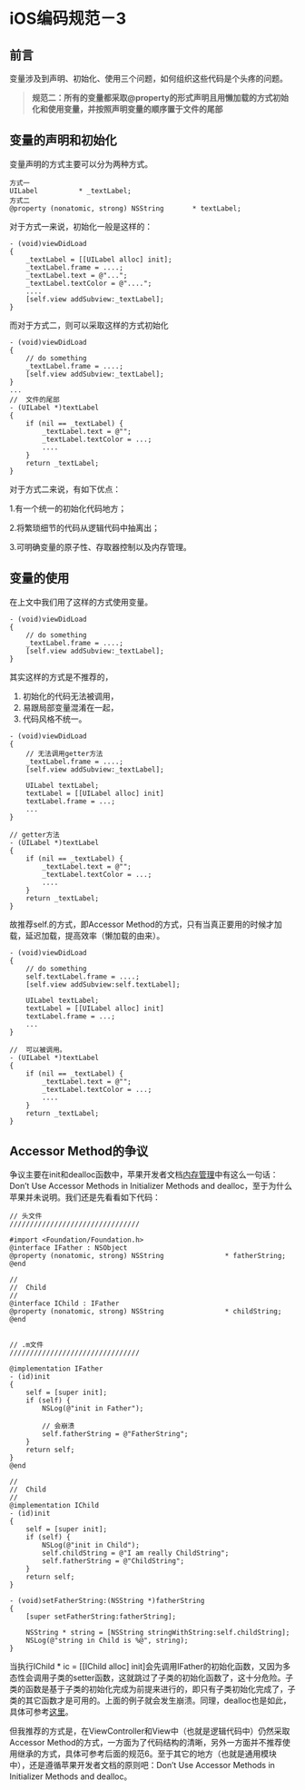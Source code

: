 # iOS编码规范－3
## 前言
变量涉及到声明、初始化、使用三个问题，如何组织这些代码是个头疼的问题。
> **规范二：所有的变量都采取@property的形式声明且用懒加载的方式初始化和使用变量，并按照声明变量的顺序置于文件的尾部**


## 变量的声明和初始化
变量声明的方式主要可以分为两种方式。
```
方式一
UILabel          * _textLabel;
方式二
@property (nonatomic, strong) NSString       * textLabel;
```
对于方式一来说，初始化一般是这样的：
```
- (void)viewDidLoad
{
    _textLabel = [[UILabel alloc] init];
    _textLabel.frame = ....;
    _textLabel.text = @"...";
    _textLabel.textColor = @"....";
    ....
    [self.view addSubview:_textLabel];
}
```
而对于方式二，则可以采取这样的方式初始化
```
- (void)viewDidLoad
{
    // do something
    _textLabel.frame = ....;
    [self.view addSubview:_textLabel];
}
...
//  文件的尾部
- (UILabel *)textLabel
{
    if (nil == _textLabel) {
        _textLabel.text = @"";
        _textLabel.textColor = ...;
        ....
    }
    return _textLabel;
}
```
对于方式二来说，有如下优点：

1.有一个统一的初始化代码地方；

2.将繁琐细节的代码从逻辑代码中抽离出；

3.可明确变量的原子性、存取器控制以及内存管理。

## 变量的使用
在上文中我们用了这样的方式使用变量。
```
- (void)viewDidLoad
{
    // do something
    _textLabel.frame = ....;
    [self.view addSubview:_textLabel];
}
```
其实这样的方式是不推荐的，
1. 初始化的代码无法被调用，
2. 易跟局部变量混淆在一起，
3. 代码风格不统一。

```
- (void)viewDidLoad
{
    // 无法调用getter方法
    _textLabel.frame = ....;
    [self.view addSubview:_textLabel];
 
    UILabel textLabel;
    textLabel = [[UILabel alloc] init]
    textLabel.frame = ...;
    ...
}
 
// getter方法
- (UILabel *)textLabel
{
    if (nil == _textLabel) {
        _textLabel.text = @"";
        _textLabel.textColor = ...;
        ....
    }
    return _textLabel;
}
```
故推荐self.的方式，即Accessor Method的方式，只有当真正要用的时候才加载，延迟加载，提高效率（懒加载的由来）。
```
- (void)viewDidLoad
{
    // do something
    self.textLabel.frame = ....;
    [self.view addSubview:self.textLabel];
 
    UILabel textLabel;
    textLabel = [[UILabel alloc] init]
    textLabel.frame = ...;
    ...
}
 
//  可以被调用。
- (UILabel *)textLabel
{
    if (nil == _textLabel) {
        _textLabel.text = @"";
        _textLabel.textColor = ...;
        ....
    }
    return _textLabel;
}
```
## Accessor Method的争议
争议主要在init和dealloc函数中，苹果开发者文档[内存管理](https://developer.apple.com/library/ios/documentation/Cocoa/Conceptual/MemoryMgmt/Articles/mmPractical.html)中有这么一句话：Don’t Use Accessor Methods in Initializer Methods and dealloc，至于为什么苹果并未说明。我们还是先看看如下代码：
```
// 头文件
////////////////////////////////
 
#import <Foundation/Foundation.h>
@interface IFather : NSObject
@property (nonatomic, strong) NSString               * fatherString;
@end
 
//
//  Child
//
@interface IChild : IFather
@property (nonatomic, strong) NSString               * childString;
@end 
 
 
// .m文件
////////////////////////////////
 
@implementation IFather
- (id)init
{
    self = [super init];
    if (self) {
        NSLog(@"init in Father");
        
        // 会崩溃
        self.fatherString = @"FatherString";
    }
    return self;
}
@end
 
//
//  Child
//
@implementation IChild
- (id)init
{
    self = [super init];
    if (self) {
        NSLog(@"init in Child");
        self.childString = @"I am really ChildString";
        self.fatherString = @"ChildString";
    }
    return self;
}
 
- (void)setFatherString:(NSString *)fatherString
{
    [super setFatherString:fatherString];
    
    NSString * string = [NSString stringWithString:self.childString];
    NSLog(@"string in Child is %@", string);
}
```
当执行IChild * ic = [[IChild alloc] init]会先调用IFather的初始化函数，又因为多态性会调用子类的setter函数，这就跳过了子类的初始化函数了，这十分危险。子类的函数是基于子类的初始化完成为前提来进行的，即只有子类初始化完成了，子类的其它函数才是可用的。上面的例子就会发生崩溃。同理，dealloc也是如此，具体可参考[这里](http://blog.smilexiaofeng.com/blog/2015/08/11/why-do-not-use-accessor-in-init-and-dealloc/)。

但我推荐的方式是，在ViewController和View中（也就是逻辑代码中）仍然采取Accessor Method的方式，一方面为了代码结构的清晰，另外一方面并不推荐使用继承的方式，具体可参考后面的规范6。至于其它的地方（也就是通用模块中），还是遵循苹果开发者文档的原则吧：Don’t Use Accessor Methods in Initializer Methods and dealloc。


